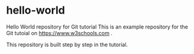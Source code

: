 # hello-world
Hello World repository for Git tutorial
This is an example repository for the Git tutoial on https://www.w3schools.com .

This repository is built step by step in the tutorial.